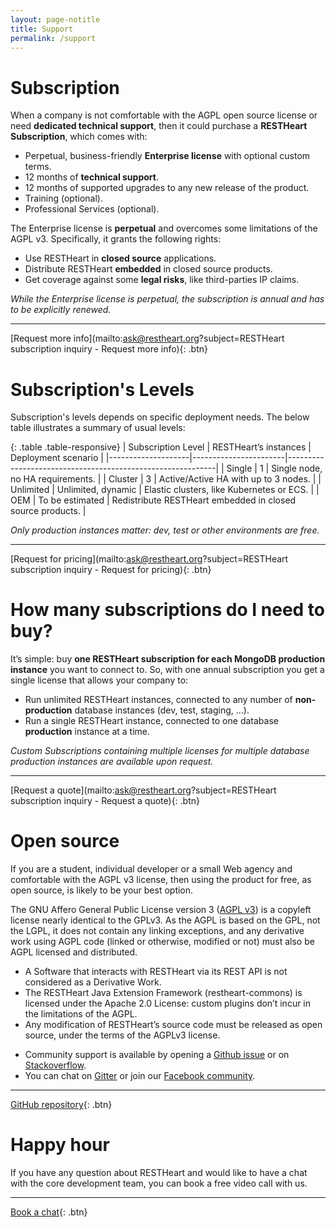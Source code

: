 ```yaml
---
layout: page-notitle
title: Support
permalink: /support
---
```


# Subscription

When a company is not comfortable with the AGPL open source license or need **dedicated technical support**, then it could purchase a **RESTHeart Subscription**, which comes with:

-   Perpetual, business-friendly **Enterprise license** with optional custom terms.
-   12 months of **technical support**.
-   12 months of supported upgrades to any new release of the product.
-   Training (optional).
-   Professional Services (optional).

The Enterprise license is **perpetual** and overcomes some limitations of the AGPL v3. Specifically, it grants the following rights:

-   Use RESTHeart in **closed source** applications.
-   Distribute RESTHeart **embedded** in closed source products.
-   Get coverage against some **legal risks**, like third-parties IP claims.

_While the Enterprise license is perpetual, the subscription is annual and has to be explicitly renewed._

---

[Request more info](mailto:ask@restheart.org?subject=RESTHeart subscription inquiry - Request more info){: .btn}

# Subscription's Levels

Subscription's levels depends on specific deployment needs. The below table illustrates a summary of usual levels:

{: .table .table-responsive}
| Subscription Level | RESTHeart’s instances | Deployment scenario |
|--------------------|-----------------------|------------------------------------------------------------|
| Single | 1 | Single node, no HA requirements. |
| Cluster | 3 | Active/Active HA with up to 3 nodes. |
| Unlimited | Unlimited, dynamic | Elastic clusters, like Kubernetes or ECS. |
| OEM | To be estimated | Redistribute RESTHeart embedded in closed source products. |

_Only production instances matter: dev, test or other environments are free._

---

[Request for pricing](mailto:ask@restheart.org?subject=RESTHeart subscription inquiry - Request for pricing){: .btn}

# How many subscriptions do I need to buy?

It’s simple: buy **one RESTHeart subscription for each MongoDB production instance** you want to connect to.
So, with one annual subscription you get a single license that allows your company to:

-   Run unlimited RESTHeart instances, connected to any number of **non-production** database instances (dev, test, staging, ...).
-   Run a single RESTHeart instance, connected to one database **production** instance at a time.

_Custom Subscriptions containing multiple licenses for multiple database production instances are available upon request._

---

[Request a quote](mailto:ask@restheart.org?subject=RESTHeart subscription inquiry - Request a quote){: .btn}

# Open source

If you are a student, individual developer or a small Web agency and comfortable with the AGPL v3 license, then using the product for free, as open source, is likely to be your best option.

The GNU Affero General Public License version 3 ([AGPL v3](https://www.gnu.org/licenses/agpl-3.0.html)) is a copyleft license nearly identical to the GPLv3.
As the AGPL is based on the GPL, not the LGPL, it does not contain any linking exceptions, and any derivative work using AGPL code (linked or otherwise, modified or not) must also be AGPL licensed and distributed.

-   A Software that interacts with RESTHeart via its REST API is not considered as a Derivative Work.
-   The RESTHeart Java Extension Framework (restheart-commons) is licensed under the Apache 2.0 License: custom plugins don’t incur in the limitations of the AGPL.
-   Any modification of RESTHeart’s source code must be released as open source, under the terms of the AGPLv3 license.

*   Community support is available by opening a [Github issue](https://github.com/SoftInstigate/restheart/issues) or on [Stackoverflow](https://stackoverflow.com/questions/tagged/restheart).
*   You can chat on [Gitter](https://stackoverflow.com/questions/tagged/restheart) or join our [Facebook community](https://stackoverflow.com/questions/tagged/restheart).

---

[GitHub repository](https://github.com/softInstigate/restheart/){: .btn}

# Happy hour

If you have any question about RESTHeart and would like to have a chat with the core development team, you can book a free video call with us.

---

[Book a chat](https://calendly.com/restheart/restheart-free-chat){: .btn}
